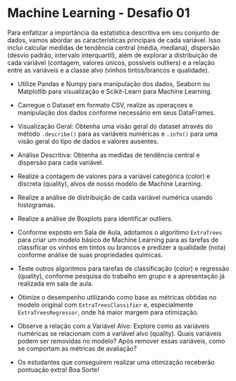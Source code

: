 # Machine Learning - Desafio 01

Para enfatizar a importância da estatística descritiva em seu conjunto de dados, vamos abordar as características principais de cada variável. Isso inclui calcular medidas de tendência central (média, mediana), dispersão (desvio padrão, intervalo interquartil), além de explorar a distribuição de cada variável (contagem, valores únicos, possíveis outliers) e a relação entre as variáveis e a classe alvo (vinhos tintos/brancos e qualidade). 

- Utilize Pandas e Numpy para manipulação dos dados, Seaborn ou Matplotlib para visualização e Scikit-Learn para Machine Learning. 

- Carregue o Dataset em formato CSV, realize as operaçoes e manipulação dos dados conforme necessário em seus DataFrames. 

- Visualização Geral: Obtenha uma visão geral do dataset através do método `.describe()` para as variáveis numéricas e `.info()` para uma visão geral do tipo de dados e valores ausentes.

- Análise Descritiva: Obtenha as medidas de tendência central e dispersão para cada variável.

- Realize a contagem de valores para a variável categórica (color) e discreta (quality), alvos de nosso modelo de Machine Learning. 

- Realize a análise de distribuição de cada variável numérica usando histogramas.

- Realize a análise de Boxplots para identificar outliers.

- Conforme exposto em Sala de Aula, adotamos o algoritimo `ExtraTrees` para criar um modelo básico de Machine Learning para as tarefas de classificar os vinhos em tintos ou brancos e predizer a qualidade (nota) conforme análise de suas propriedades químicas. 

- Teste outros algoritmos para tarefas de classificação (color) e regressão (quality), conforme pesquisa do trabalho em grupo e a apresentação já realizada em sala de aula.    

- Otimize o desempenho utilizando como base as métricas obtidas no modelo original com `ExtraTreesClassifier` e, especialmente `ExtraTreesRegressor`, onde há maior margem para otimização. 

- Observe a relação com a Variável Alvo: Explore como as variáveis numéricas se relacionam com a variável alvo (quality). Quais variáveis podem ser removidas no modelo? Após remover essas variáveis, como se comportam as métricas de avaliação? 

- Os estudantes que conseguirem realizar uma otimização receberão pontuação extra! Boa Sorte! 
